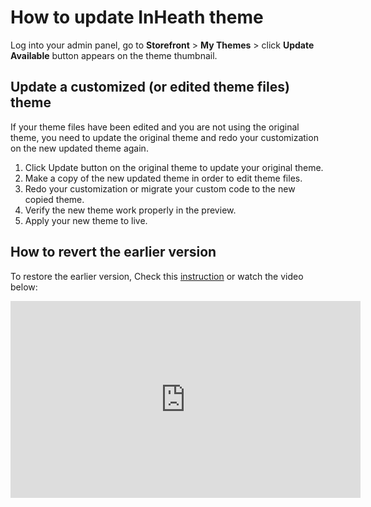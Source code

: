 # How to update InHeath theme

Log into your admin panel, go to **Storefront** > **My Themes** > click **Update Available** button appears on the theme thumbnail.


## Update a customized (or edited theme files) theme

If your theme files have been edited and you are not using the original theme, you need to update the original theme and redo your customization on the new updated theme again.

1. Click Update button on the original theme to update your original theme.
2. Make a copy of the new updated theme in order to edit theme files.
3. Redo your customization or migrate your custom code to the new copied theme.
4. Verify the new theme work properly in the preview.
5. Apply your new theme to live.


## How to revert the earlier version

To restore the earlier version, Check this [instruction](https://support.bigcommerce.com/s/article/Marketplace-Theme-Updates#restore) or watch the video below:

<iframe width="560" height="315" src="https://www.youtube.com/embed/eZdmudDUrQE" frameborder="0" allow="accelerometer; autoplay; encrypted-media; gyroscope; picture-in-picture" allowfullscreen></iframe>

